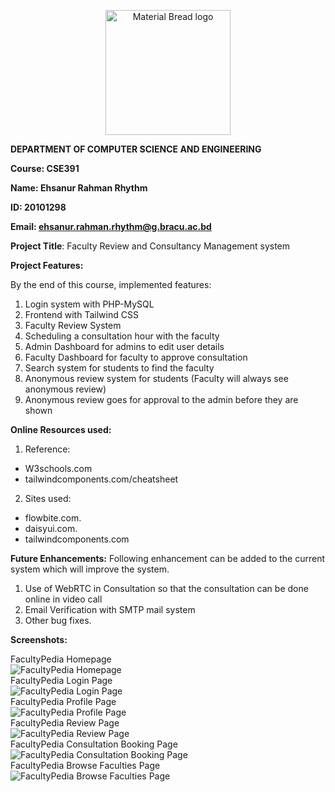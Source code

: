<p align="center" style="margin-bottom: 0px !important;">
  <img width="200" src="https://upload.wikimedia.org/wikipedia/commons/thumb/1/1a/Brac_University_Logo.png/432px-Brac_University_Logo.png" alt="Material Bread logo" align="center">
</p>

**DEPARTMENT OF COMPUTER SCIENCE AND ENGINEERING**

**Course: CSE391**

**Name: Ehsanur Rahman Rhythm**

**ID: 20101298**

**Email: ehsanur.rahman.rhythm@g.bracu.ac.bd**

**Project Title**: Faculty Review and Consultancy Management system

**Project Features:**

By the end of this course, implemented features:

1. Login system with PHP-MySQL
2. Frontend with Tailwind CSS
3. Faculty Review System
4. Scheduling a consultation hour with the faculty
5. Admin Dashboard for admins to edit user details
6. Faculty Dashboard for faculty to approve consultation
7. Search system for students to find the faculty
8. Anonymous review system for students (Faculty will always see anonymous review)
9. Anonymous review goes for approval to the admin before they are shown


**Online Resources used:** 

1. Reference:

* W3schools.com
* tailwindcomponents.com/cheatsheet

2. Sites used:
  - flowbite.com.
  - daisyui.com.
  - tailwindcomponents.com

**Future Enhancements:** Following enhancement can be added to the current system which will improve the system.
1. Use of WebRTC in Consultation so that the consultation can be done online in video call
2. Email Verification with SMTP mail system
3. Other bug fixes.

**Screenshots:**
<br>
<figcaption>FacultyPedia Homepage</figcaption>
<img src="https://i.vgy.me/J1s2O9.png" alt="FacultyPedia Homepage" style=""/><br>
<figcaption>FacultyPedia Login Page</figcaption>
<img src="https://i.vgy.me/MA1yq7.png" alt="FacultyPedia Login Page" style=""/><br>
<figcaption>FacultyPedia Profile Page</figcaption>
<img src="https://i.vgy.me/ge5UIZ.png" alt="FacultyPedia Profile Page" style=""/><br>
<figcaption>FacultyPedia Review Page</figcaption>
<img src="https://i.vgy.me/q6gHlb.png" alt="FacultyPedia Review Page" style=""/><br>
<figcaption>FacultyPedia Consultation Booking Page</figcaption>
<img src="https://i.vgy.me/NzxeQi.png" alt="FacultyPedia Consultation Booking Page" style=""/><br>
<figcaption>FacultyPedia Browse Faculties Page</figcaption>
<img src="https://i.vgy.me/fscS1M.png" alt="FacultyPedia Browse Faculties Page" style=""/><br>


